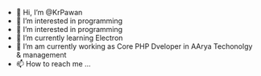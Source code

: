 - 👋 Hi, I’m @KrPawan
- 👀 I’m interested in programming
- 👀 I’m interested in programming
- 🌱 I’m currently learning Electron 
- 💞️ I’m am currently working as Core PHP Dveloper in AArya Techonolgy & management
- 📫 How to reach me ...

<!---
KrPawan/KrPawan is a ✨ special ✨ repository because its `README.md` (this file) appears on your GitHub profile.
You can click the Preview link to take a look at your changes.
--->
